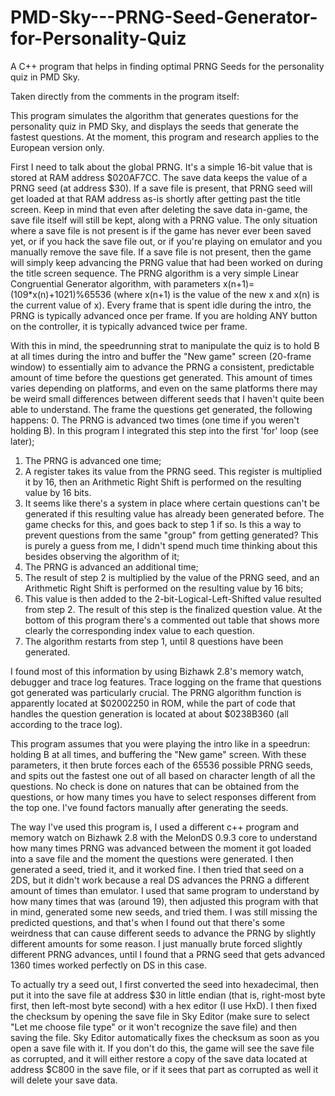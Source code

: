 # PMD-Sky---PRNG-Seed-Generator-for-Personality-Quiz
A C++ program that helps in finding optimal PRNG Seeds for the personality quiz in PMD Sky.

Taken directly from the comments in the program itself:

This program simulates the algorithm that generates questions for the personality quiz in PMD Sky, and displays the seeds that generate the fastest questions.
At the moment, this program and research applies to the European version only.

First I need to talk about the global PRNG. It's a simple 16-bit value that is stored at RAM address $020AF7CC.
The save data keeps the value of a PRNG seed (at address $30). If a save file is present, that PRNG seed will get loaded at that RAM address as-is shortly after getting past the title screen.
Keep in mind that even after deleting the save data in-game, the save file itself will still be kept, along with a PRNG value.
The only situation where a save file is not present is if the game has never ever been saved yet, or if you hack the save file out, or if you're playing on emulator and you manually remove the save file.
If a save file is not present, then the game will simply keep advancing the PRNG value that had been worked on during the title screen sequence.
The PRNG algorithm is a very simple Linear Congruential Generator algorithm, with parameters x(n+1)=(109\*x(n)+1021)%65536 (where x(n+1) is the value of the new x and x(n) is the current value of x).
Every frame that is spent idle during the intro, the PRNG is typically advanced once per frame. If you are holding ANY button on the controller, it is typically advanced twice per frame.

With this in mind, the speedrunning strat to manipulate the quiz is to hold B at all times during the intro and buffer the "New game" screen (20-frame window) to essentially aim to advance the
PRNG a consistent, predictable amount of time before the questions get generated.
This amount of times varies depending on platforms, and even on the same platforms there may be weird small differences between different seeds that I haven't quite been able to understand.
The frame the questions get generated, the following happens:
0. The PRNG is advanced two times (one time if you weren't holding B). In this program I integrated this step into the first 'for' loop (see later);
1. The PRNG is advanced one time;
2. A register takes its value from the PRNG seed. This register is multiplied it by 16, then an Arithmetic Right Shift is performed on the resulting value by 16 bits.
3. It seems like there's a system in place where certain questions can't be generated if this resulting value has already been generated before. The game checks for this, and goes back to
step 1 if so. Is this a way to prevent questions from the same "group" from getting generated? This is purely a guess from me, I didn't spend much time thinking about this besides
observing the algorithm of it;
5. The PRNG is advanced an additional time;
6. The result of step 2 is multiplied by the value of the PRNG seed, and an Arithmetic Right Shift is performed on the resulting value by 16 bits;
7. This value is then added to the 2-bit-Logical-Left-Shifted value resulted from step 2. The result of this step is the finalized question value. At the bottom of this program there's a commented
out table that shows more clearly the corresponding index value to each question.
8. The algorithm restarts from step 1, until 8 questions have been generated.

I found most of this information by using Bizhawk 2.8's memory watch, debugger and trace log features. Trace logging on the frame that questions got generated was particularly crucial.
The PRNG algorithm function is apparently located at $02002250 in ROM, while the part of code that handles the question generation is located at about $0238B360 (all according to the trace log).

This program assumes that you were playing the intro like in a speedrun: holding B at all times, and buffering the "New game" screen. With these parameters, it then brute forces each of the 65536
possible PRNG seeds, and spits out the fastest one out of all based on character length of all the questions. No check is done on natures that can be obtained from the questions, or how many times
you have to select responses different from the top one. I've found factors manually after generating the seeds.

The way I've used this program is, I used a different c++ program and memory watch on Bizhawk 2.8 with the MelonDS 0.9.3 core to understand how many times PRNG was advanced between the moment it
got loaded into a save file and the moment the questions were generated. I then generated a seed, tried it, and it worked fine.
I then tried that seed on a 2DS, but it didn't work because a real DS advances the PRNG a different amount of times than emulator. I used that same program to understand by how many times that was
(around 19), then adjusted this program with that in mind, generated some new seeds, and tried them. I was still missing the predicted questions, and that's when I found out that there's some
weirdness that can cause different seeds to advance the PRNG by slightly different amounts for some reason. I just manually brute forced slightly different PRNG advances, until I found that
a PRNG seed that gets advanced 1360 times worked perfectly on DS in this case.

To actually try a seed out, I first converted the seed into hexadecimal, then put it into the save file at address $30 in little endian (that is, right-most byte first, then left-most byte second)
with a hex editor (I use HxD).
I then fixed the checksum by opening the save file in Sky Editor (make sure to select "Let me choose file type" or it won't recognize the save file) and then saving the file. Sky Editor automatically
fixes the checksum as soon as you open a save file with it. If you don't do this, the game will see the save file as corrupted, and it will either restore a copy of the save data located at address
$C800 in the save file, or if it sees that part as corrupted as well it will delete your save data.
